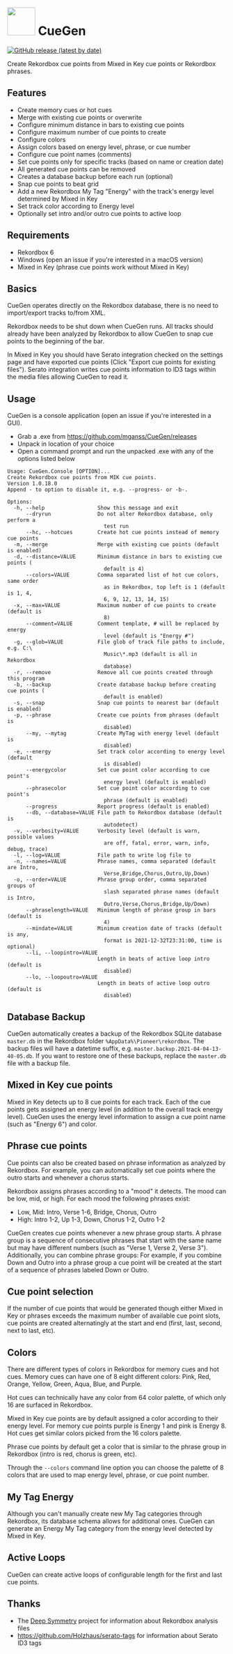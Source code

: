 

# <img src="logo.png" width="64" height="64"> CueGen

[![GitHub release (latest by date)](https://img.shields.io/github/v/release/mganss/CueGen)](https://github.com/mganss/CueGen/releases/latest)

Create Rekordbox cue points from Mixed in Key cue points or Rekordbox phrases.

## Features

- Create memory cues or hot cues
- Merge with existing cue points or overwrite
- Configure minimum distance in bars to existing cue points
- Configure maximum number of cue points to create
- Configure colors
- Assign colors based on energy level, phrase, or cue number
- Configure cue point names (comments)
- Set cue points only for specific tracks (based on name or creation date)
- All generated cue points can be removed
- Creates a database backup before each run (optional)
- Snap cue points to beat grid
- Add a new Rekordbox My Tag "Energy" with the track's energy level determined by Mixed in Key
- Set track color according to Energy level
- Optionally set intro and/or outro cue points to active loop

## Requirements

- Rekordbox 6
- Windows (open an issue if you're interested in a macOS version)
- Mixed in Key (phrase cue points work without Mixed in Key)

## Basics

CueGen operates directly on the Rekordbox database, there is no need to import/export tracks to/from XML.

Rekordbox needs to be shut down when CueGen runs. All tracks should already have been analyzed by Rekordbox to allow CueGen to snap cue points to the beginning of the bar.

In Mixed in Key you should have Serato integration checked on the settings page and have exported cue points (Click "Export cue points for existing files"). 
Serato integration writes cue points information to ID3 tags within the media files allowing CueGen to read it.

## Usage

CueGen is a console application (open an issue if you're interested in a GUI).

- Grab a .exe from https://github.com/mganss/CueGen/releases
- Unpack in location of your choice
- Open a command prompt and run the unpacked .exe with any of the options listed below

```
Usage: CueGen.Console [OPTION]...
Create Rekordbox cue points from MIK cue points.
Version 1.0.18.0
Append - to option to disable it, e.g. --progress- or -b-.

Options:
  -h, --help                 Show this message and exit
      --dryrun               Do not alter Rekordbox database, only perform a
                               test run
      --hc, --hotcues        Create hot cue points instead of memory cue points
  -m, --merge                Merge with existing cue points (default is enabled)
  -d, --distance=VALUE       Minimum distance in bars to existing cue points (
                               default is 4)
      --colors=VALUE         Comma separated list of hot cue colors, same order
                               as in Rekordbox, top left is 1 (default is 1, 4,
                               6, 9, 12, 13, 14, 15)
  -x, --max=VALUE            Maximum number of cue points to create (default is
                               8)
      --comment=VALUE        Comment template, # will be replaced by energy
                               level (default is "Energy #")
  -g, --glob=VALUE           File glob of track file paths to include, e.g. C:\
                               Music\*.mp3 (default is all in Rekordbox
                               database)
  -r, --remove               Remove all cue points created through this program
  -b, --backup               Create database backup before creating cue points (
                               default is enabled)
  -s, --snap                 Snap cue points to nearest bar (default is enabled)
  -p, --phrase               Create cue points from phrases (default is
                               disabled)
      --my, --mytag          Create MyTag with energy level (default is
                               disabled)
  -e, --energy               Set track color according to energy level (default
                               is disabled)
      --energycolor          Set cue point color according to cue point's
                               energy level (default is enabled)
      --phrasecolor          Set cue point color according to cue point's
                               phrase (default is enabled)
      --progress             Report progress (default is enabled)
      --db, --database=VALUE File path to Rekordbox database (default is
                               autodetect)
  -v, --verbosity=VALUE      Verbosity level (default is warn, possible values
                               are off, fatal, error, warn, info, debug, trace)
  -l, --log=VALUE            File path to write log file to
  -n, --names=VALUE          Phrase names, comma separated (default are Intro,
                               Verse,Bridge,Chorus,Outro,Up,Down)
  -o, --order=VALUE          Phrase group order, comma separated groups of
                               slash separated phrase names (default is Intro,
                               Outro,Verse,Chorus,Bridge,Up/Down)
      --phraselength=VALUE   Minimum length of phrase group in bars (default is
                               4)
      --mindate=VALUE        Minimum creation date of tracks (default is any,
                               format is 2021-12-32T23:31:00, time is optional)
      --li, --loopintro=VALUE
                             Length in beats of active loop intro (default is
                               disabled)
      --lo, --loopoutro=VALUE
                             Length in beats of active loop outro (default is
                               disabled)
```

## Database Backup

CueGen automatically creates a backup of the Rekordbox SQLite database `master.db` in the Rekordbox folder `%AppData%\Pioneer\rekordbox`.
The backup files will have a datetime suffix, e.g. `master.backup.2021-04-04-13-40-05.db`.
If you want to restore one of these backups, replace the `master.db` file with a backup file.

## Mixed in Key cue points

Mixed in Key detects up to 8 cue points for each track. Each of the cue points gets assigned an energy level (in addition to the overall track energy level).
CueGen uses the energy level information to assign a cue point name (such as "Energy 6") and color.

## Phrase cue points

Cue points can also be created based on phrase information as analyzed by Rekordbox. For example, you can automatically set cue points where the outro starts and
whenever a chorus starts.

Rekordbox assigns phrases according to a "mood" it detects. The mood can be low, mid, or high. For each mood the following phrases exist:

- Low, Mid: Intro, Verse 1-6, Bridge, Chorus, Outro
- High: Intro 1-2, Up 1-3, Down, Chorus 1-2, Outro 1-2

CueGen creates cue points whenever a new phrase group starts. A phrase group is a sequence of consecutive phrases that start with the same name but may have different numbers
(such as "Verse 1, Verse 2, Verse 3"). Additionally, you can combine phrase groups: For example, if you combine Down and Outro into a phrase group a cue point will be
created at the start of a sequence of phrases labeled Down or Outro.

## Cue point selection

If the number of cue points that would be generated though either Mixed in Key or phrases exceeds the maximum number of available cue point slots, 
cue points are created alternatingly at the start and end (first, last, second, next to last, etc).

## Colors

There are different types of colors in Rekordbox for memory cues and hot cues. 
Memory cues can have one of 8 eight different colors: Pink, Red, Orange, Yellow, Green, Aqua, Blue, and Purple.

Hot cues can technically have any color from 64 color palette, of which only 16 are surfaced in Rekordbox.

Mixed in Key cue points are by default assigned a color according to their energy level. For memory cue points purple is Energy 1 and pink is Energy 8.
Hot cues get similar colors picked from the 16 colors palette.

Phrase cue points by default get a color that is similar to the phrase group in Rekordbox (intro is red, chorus is green, etc).

Through the `--colors` command line option you can choose the palette of 8 colors that are used to map energy level, phrase, or cue point number.

## My Tag Energy

Although you can't manually create new My Tag categories through Rekordbox, its database schema allows for additional ones. 
CueGen can generate an Energy My Tag category from the energy level detected by Mixed in Key.

## Active Loops

CueGen can create active loops of configurable length for the first and last cue points.

## Thanks

- The [Deep Symmetry](https://github.com/Deep-Symmetry) project for information about Rekordbox analysis files 
- https://github.com/Holzhaus/serato-tags for information about Serato ID3 tags
